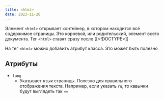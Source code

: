 ```yaml
---
title: <html>
date: 2023-11-26
---
```

Элемент `<html>` открывает контейнер, в котором находится всё содержимое страницы. Это корневой, или родительский, элемент всего документа. Тег `<html>` ставят сразу после [[<!DOCTYPE>]]

На тег `<html>` можно добавить атрибут класса. Это может быть полезно

## Атрибуты
- `lang`
	- Указывает язык страницы. Полезно для правильного отображения текста. Например, если указать `ru`, то кавычки будут выглядеть так `«»`